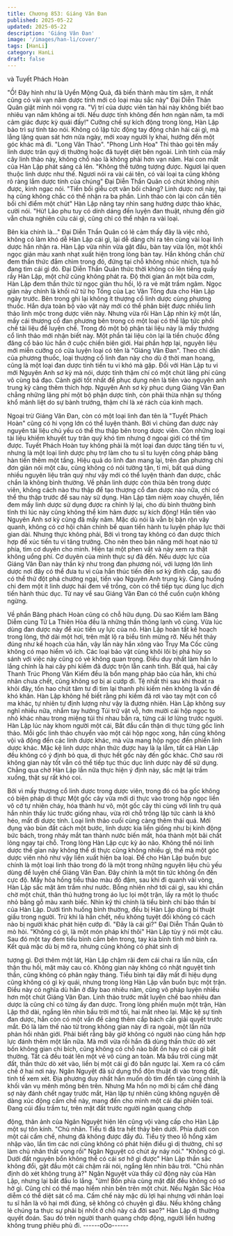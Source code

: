 ```yaml
---
title: Chương 853: Giáng Vân Đan
published: 2025-05-22
updated: 2025-05-22
description: 'Giáng Vân Đan'
image: '/images/han-li/cover/'
tags: [HanLi]
category: HanLi
draft: false
---
```


và Tuyết Phách Hoàn

"Ồ! Đây hình như là Uyển Mộng Quả, đã biến thành màu tím sậm,
ít nhất cũng có vài vạn năm dược tính mới có loại màu sắc này"
Đại Diễn Thân Quân giật mình nói vọng ra.
"Vị trí của dược viên tàn hài này không biết bao nhiêu vạn năm
không ai tới. Nếu dược tính không đến hơn ngàn năm, ta mới cảm
giác được kỳ quái đấy!" Cưỡng chế sự kích động trong lòng, Hàn
Lập bảo trì sự tỉnh táo nói. Không có lập tức động tay động chân
hái cái gì, mà lẳng lặng quan sát hơn nửa ngày, mới xoay người
ly khai, hướng đến một góc khác mà đi.
"Long Vân Thảo".
"Phong Linh Hoa" Thì thào gọi tên mấy linh dược trân quý dị
thường hoặc đã tuyệt diệt bên ngoài.
Linh tính của mấy cây linh thảo này, không chỗ nào là không phải
hơn vạn năm. Hai con mắt của Hàn Lập phát sáng cả lên.
"Không thể tưởng tượng được. Ngươi lại quen thuộc linh dược
như thế. Ngươi nói ra vài cái tên, có vài loại ta cũng không rõ ràng
lắm dược tính của chúng" Đại Diễn Thần Quân có chút không
nhịn được, kinh ngạc nói.
"Tiền bối giễu cợt vãn bối chăng? Linh dược nơi này, tại hạ cũng
không chắc có thể nhận ra ba phần. Linh thảo còn lại còn cần tiền
bối chỉ điểm một chút" Hàn Lập nâng tay nhìn sang hướng dược
thảo khác, cười nói.
"Hừ! Lão phu tuy có dính dáng đến luyện đan thuật, nhưng đến
giờ vẫn chưa nghiên cứu cái gì, cũng chỉ có thể nhận ra vài loại.

Bên kia chính là..." Đại Diễn Thần Quân có lẽ cảm thấy đây là
việc nhỏ, không có làm khó dễ Hàn Lập cái gì, lại dễ dàng chỉ ra
tên cùng vài loại linh dược hắn nhận ra.
Hàn Lập vừa nhìn vừa gật đầu, bàn tay vừa lộn, một khối ngọc
giản màu xanh nhạt xuất hiện trong lòng bàn tay. Hắn không chần
chừ đem thần thức đắm chìm trong đó, đứng tại chỗ không nhúc
nhích, tựa hồ đang tìm cái gì đó.
Đại Diễn Thần Quân thức thời không có lên tiếng quấy rầy Hàn
Lập, một chữ cũng không phát ra.
Độ thời gian ăn một bữa cơm, Hàn Lập đem thần thức từ ngọc
giản thu hồi, lộ ra vẻ mặt trầm ngâm.
Ngọc giản này chính là khối nữ tử họ Tống của Lạc Vân Tông
đưa cho Hàn Lập ngày trước. Bên trong ghi lại không ít thượng
cổ linh dược cùng phương thuốc. Hắn dựa toàn bộ vào vật này
mới có thể phân biệt được nhiều linh thảo linh mộc trong dược
viên này.
Nhưng vừa rồi Hàn Lập nhìn kỹ một lần, mấy cái thượng cổ đan
phương bên trong có một loại có thể lập tức phối chế tài liệu để
luyện chế. Trong đó một bộ phận tài liệu này là mấy thượng cổ
linh thảo mới nhận biết này. Một phần tài liệu còn lại là tiền chuộc
đồng đăng cổ bảo lúc hắn ở cuộc chiến biên giới. Hai phần hợp
lại, nguyên liệu mới miễn cưỡng có cửa luyện loại có tên là
"Giáng Vân Đan".
Theo chỉ dẫn của phương thuốc, loại thượng cổ linh đan này cho
dù ở thời man hoang, cũng là một loại đan dược tinh tiến tu vi khó
mà gặp. Đối với Hàn Lập tu vi mới Nguyên Anh sơ kỳ mà nói,
dược tính thậm chí có một chút lãng phí cũng vô cùng bá đạo.
Cảnh giới tốt nhất để phục dụng nên là tiên vào nguyên anh trung
kỳ càng thêm thích hợp.
Nguyên Anh sơ kỳ phục dụng Giáng Vân Đan chẳng những lãng
phí một bộ phận dược tính, còn phải thừa nhận sự thống khổ
mãnh liệt do sự bành trướng, thậm chí là xé rách của kinh mạch.

Ngoại trừ Giáng Vân Đan, còn có một loại linh đan tên là "Tuyết
Phách Hoàn" cũng có hi vọng lớn có thể luyện thành. Bởi vì
chủng đan dược này nguyên tài liệu chủ yếu có thể thu thập bên
trong dược viên. Còn những loại tài liệu khiếm khuyết tuy trân quý
khó tìm nhưng ở ngoại giới có thể tìm được.
Tuyết Phách Hoàn tuy không phải là một loại đan dược tăng tiến
tu vi, nhưng là một loại linh dược phụ trợ làm cho tu sĩ tu luyện
công pháp băng hàn tiến thêm một tầng. Hiệu quả do linh đan
mang lại, trên đan phương chỉ đơn giản nói một câu, cũng không
có nói tường tận, tỉ mỉ, bất quá dùng nhiều nguyên liệu trân quý
như vậy mới có thể luyện thành đan dược, chắc chắn là không
bình thường.
Về phần linh dược còn thừa bên trong dược viên, không cách nào
thu thập để tạo thượng cổ đan dược nào nữa, chỉ có thể thu thập
trước để sau này sử dụng.
Hàn Lập tâm niệm xoay chuyển, liền đem mấy linh dược sử dụng
được ra chỉnh lý lại, cho dù bình thường bình tĩnh thì lúc này cũng
không thể kìm hãm được sự kích động!
Hắn tiến vào Nguyên Anh sơ kỳ cũng đã mấy năm. Mặc dù nói là
vẫn bị bận rộn vây quanh, không có cơ hội chân chính bế quan
tiến hành tu luyện pháp lực thời gian dài. Nhưng thực không phải,
Bởi vì trong tay không có đan dược thích hợp để xúc tiến tu vi
tăng trưởng. Cho nên theo bản năng mới hoạt náo tứ phía, tìm cơ
duyên cho mình.
Hiện tại một phen vất vả này xem ra thật không uổng phí. Cơ
duyên của mình thực sự đã đến.
Nếu dược lực của Giáng Vân Đan này thần kỳ như trong đan
phương nói, với lượng lớn linh dược nơi đây có thể đưa tu vi của
hắn thúc tiến đến sơ kỳ đỉnh cấp, sau đó có thể thử đột phá
chướng ngại, tiến vào Nguyên Anh trung kỳ.
Càng huống chi đem một ít linh dược hái đem về trồng, còn có
thể tiếp tục dùng lục dịch tiến hành thúc dục. Từ nay về sau
Giáng Vân Đan có thể cuồn cuộn không ngừng.

Về phần Băng phách Hoàn cũng có chỗ hữu dụng.
Dù sao Kiềm lam Băng Diễm cùng Tử La Thiên Hỏa đều là những
thần thông lạnh vô cùng. Vừa lúc dùng đan dược này để xúc tiến
uy lực của nó.
Hàn Lập hoàn tất kế hoạch trong lòng, thở dài một hơi, trên mặt lộ
ra biểu tình mừng rỡ. Nếu hết thảy đúng như kế hoạch của hắn,
vậy lần này hắn xông vào Trụy Ma Cốc cũng không có mạo hiểm
vô ích. Các loại bảo vật cùng khôi lôi bị phá hủy so sánh với việc
này cũng có vẻ không quan trọng.
Điều duy nhất làm hắn lo lắng chính là hai cây phi kiếm đã được
trộn lẫn canh tinh. Bất quá, hai cây Thanh Trúc Phong Vân Kiếm
đều là bổn mạng pháp bảo của hắn, khi chủ nhân chưa chết,
cũng không sợ bị ai cướp đi. Tệ nhất thì sau khi thoát ra khỏi đây,
tốn hao chút tâm tư đi tìm lại thanh phi kiếm nên không là vấn đề
khó khăn.
Hàn Lập không hề biết rằng phi kiếm đã rơi vào tay một con cổ
ma khác, tự nhiên tự định lượng như vậy là đương nhiên.
Hàn Lập không suy nghĩ nhiều nữa, nhắm tay hướng Túi trữ vật
vỗ, hơn mười cái hộp ngọc to nhỏ khác nhau trong miệng túi thi
nhau bắn ra, từng cái lơ lửng trước người.
Hàn Lập lúc này khom người một cái, Bắt đầu cẩn thận di thực
từng gốc linh thảo. Mỗi gốc linh thảo chuyển vào một cái hộp
ngọc xong, hắn cũng không vội vã động đến các linh dược khác,
mà vừa mang hộp ngọc đến phiến linh dược khác.
Mặc kệ linh dược nhận thức được hay là lạ lẫm, tất cả Hàn Lập
đều không có ý định bỏ qua, di thực hết gốc này đến gốc khác.
Chờ sau rời không gian này tốt vẫn có thể tiếp tục thúc dục linh
dược này để sử dụng.
Chẳng qua chờ Hàn Lập lần nữa thực hiện ý định này, sắc mặt lại
trầm xuống, thật sự rất khó coi.

Bởi vì mấy thượng cổ linh dược trong dược viên, trong đó có ba
gốc không có biện pháp di thực
Một gốc cây vừa mới di thực vào trong hộp ngọc liền vô cớ tự
nhiên cháy, hóa thành hư vô, một gốc cây thì cùng với linh trụ quả
hắn nhìn thấy lúc trước giống nhau, vừa rời chỗ trồng lập tức
cành lá khô héo, mất đi dược tính. Loại linh thảo cuối cùng càng
thêm thái quá. Mới đụng vào bùn đất cách một bước, linh dược
kia liền giống như bị kinh động bức bách, trong nháy mắt tan
thành nước biến mất, hóa thành một bãi chất lỏng ngay tại chỗ.
Trong lòng Hàn Lập cực kỳ ảo não. Không thể nói linh dược thế
gian này không thể di thực cũng không nhiều gì, thế mà một góc
dược viên nhỏ như vậy liền xuất hiện ba loại.
Để cho Hàn Lập buồn bực chính là một loại linh thảo trong đó là
một trong những nguyên liệu chủ yếu dùng để luyện chế Giáng
Vân Đan. Đây chính là một tin tức không ổn đến cực độ.
Mấy hỏa hồng tiểu thảo màu đỏ đậm, sau khi đi quanh vài vòng,
Hàn Lập sắc mặt âm trầm như nước.
Bỗng nhiên nhớ tới cái gì, sau khi chần chờ một chút, thân thủ
hướng trong áo lục lọi một trận, lấy ra một lọ thuốc nhỏ bằng gỗ
màu xanh biếc. Nhìn kỹ thì chính là tiểu bình chí bảo thần bí của
Hàn Lập.
Dưới tình huống bình thường, đều bị Hàn Lập dùng bí thuật giấu
trong người.
Trừ khi là hắn chết, nếu không tuyệt đối không có cách nào bị
người khác phát hiện cướp đi.
"Đây là cái gì?" Đại Diễn Thần Quân tò mò hòi.
"Không có gì, là một món pháp khí thôi" Hàn Lập tùy ý nói một
câu. Sau đó một tay đem tiểu bình cầm bên trong, tay kia bình
tĩnh mở bình ra.
Kết quả mặc dù bị mở ra, nhưng cũng không có phát sinh dị

tượng gì.
Đợi thêm một lát, Hàn Lập chậm rãi đem cái chai ra lần nữa, cẩn
thận thu hồi, mặt mày cau có.
Không gian này không có nhật nguyệt tinh thần, cũng không có
phân ngày tháng. Tiểu bình tại đây mất đi hiệu dụng cũng không
có gì kỳ quái, nhưng trong lòng Hàn Lập vẫn buồn bực một trận.
Điều này có nghĩa dù hắn ở đây bao nhiêu năm, cũng vô pháp
luyện nhiều hơn một chút Giáng Vân Đan. Linh thảo trước mắt
luyện chế bao nhiêu đan dược là cũng chỉ có từng ấy đan dược.
Trong lòng phiền muộn một trận, Hàn Lập thở dài, ngẩng lên nhìn
bầu trời mờ tối, hai mắt nheo lại.
Mặc kệ sự tình đan dược, hắn còn có một vấn đề càng thêm cấp
bách cần giải quyết trước mắt. Đó là làm thế nào từ trong không
gian này đi ra ngoài, một lần nữa phản hồi nhân giới.
Phải biết rằng bây giờ không có người nào cùng hắn hợp lực
đánh thêm một lần nữa.
Mà mới vừa rồi hắn đã dùng thần thức dò xét bốn không gian chi
bích, cũng không có chỗ nào bất ổn hay có cái gì bất thường. Tất
cả đều toát lên một vẻ vô cùng an toàn. Mà bầu trời cùng mặt đất,
thần thức dò xét vào, liền bị một cái gì đó bắn ngược lại. Xem ra
có cấm chế ở hai nơi này.
Ngân Nguyệt đã sử dụng thổ độn thuật đi vào trong đất, tinh tế
xem xét.
Địa phương duy nhất hắn muốn dò tìm đến tận cùng chính là khối
vân vụ mênh mông bên trên.
Nhưng Ma hồn nọ mới bị cấm chế đáng sợ này đánh chết ngay
trước mắt, Hàn lập tự nhiên cũng không nguyện dễ dàng xúc
động cấm chế này, mang đến cho mình một cái đại phiền toái.
Đang cúi đầu trầm tư, trên mặt đất trước người ngân quang chớp

động, thân ảnh của Ngân Nguyệt hiện lên cũng vội vàng cấp cho
Hàn Lập một sự tôn kính.
"Chủ nhân. Tiểu tì đã tra hết thảy bên dưới. Phía dưới con một cái
cấm chế, nhưng đã không được đầy đủ. Tiểu tỳ theo lỗ hổng xâm
nhập vào, lần tìm các nơi cũng không có phát hiện điều gì dị
thường, chỉ sợ làm chủ nhân thất vọng rồi" Ngân Nguyệt có chút
áy náy nói."
"Không có gì. Dưới đất nguyên bổn không thể có cái sơ hở gì
được" Hàn Lập thần sắc không đổi, gật đầu một cái chậm rãi nói,
ngẩng lên nhìn bâu trời.
"Chủ nhân định dò xét không trung à?" Ngân Nguyệt vừa thấy cử
động này của Hàn Lập, nhưng lại bắt đầu lo lắng.
"ừm! Bốn phía cùng mặt đất đều không có sơ hở gì. Cũng chỉ có
thể mạo hiểm nhìn bên trên một chút. Nếu Ngân Sắc Hỏa diễm có
thể diệt sát cổ ma. Cấm chế này mặc dù lợi hại nhưng với nhân
loại tu sĩ hẳn là vô hại mới đúng, sẽ không có chuyện gì đâu. Nếu
không chẳng lẻ chúng ta thực sự phải bị nhốt ở chỗ này cả đời
sao?" Hàn Lập dị thường quyết đoán. Sau đó trên người thanh
quang chớp động, người liền hướng không trung phiêu phù đi.
------oOo------
